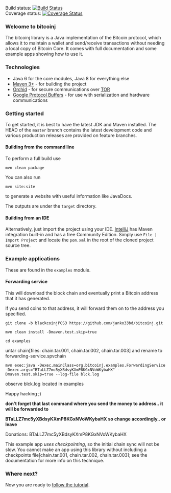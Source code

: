 Build status: [![Build Status](https://travis-ci.org/bitcoinj/bitcoinj.png?branch=master)](https://travis-ci.org/bitcoinj/bitcoinj)  
Coverage status: [![Coverage Status](https://coveralls.io/repos/bitcoinj/bitcoinj/badge.png?branch=master)](https://coveralls.io/r/bitcoinj/bitcoinj?branch=master)

### Welcome to bitcoinj

The bitcoinj library is a Java implementation of the Bitcoin protocol, which allows it to maintain a wallet and send/receive transactions without needing a local copy of Bitcoin Core. It comes with full documentation and some example apps showing how to use it.

### Technologies

* Java 6 for the core modules, Java 8 for everything else
* [Maven 3+](http://maven.apache.org) - for building the project
* [Orchid](https://github.com/subgraph/Orchid) - for secure communications over [TOR](https://www.torproject.org)
* [Google Protocol Buffers](https://code.google.com/p/protobuf/) - for use with serialization and hardware communications

### Getting started

To get started, it is best to have the latest JDK and Maven installed. The HEAD of the `master` branch contains the latest development code and various production releases are provided on feature branches.

#### Building from the command line

To perform a full build use
```
mvn clean package
```
You can also run
```
mvn site:site
```
to generate a website with useful information like JavaDocs.

The outputs are under the `target` directory.

#### Building from an IDE

Alternatively, just import the project using your IDE. [IntelliJ](http://www.jetbrains.com/idea/download/) has Maven integration built-in and has a free Community Edition. Simply use `File | Import Project` and locate the `pom.xml` in the root of the cloned project source tree.

### Example applications

These are found in the `examples` module.

#### Forwarding service

This will download the block chain and eventually print a Bitcoin address that it has generated.

If you send coins to that address, it will forward them on to the address you specified.

```
git clone -b blackcoinjPOS3 https://github.com/janko33bd/bitcoinj.git

mvn clean install -Dmaven.test.skip=true

cd examples
```

untar chain[files: chain.tar.001, chain.tar.002, chain.tar.003] and rename to forwarding-service.spvchain

```
mvn exec:java -Dexec.mainClass=org.bitcoinj.examples.ForwardingService -Dexec.args="BTaLLZ7mc5yXBdsyKXmP8KGxNVoWKybaHX" -Dmaven.test.skip=true --log-file blck.log
```
observe blck.log located in examples

Happy hacking ;)

**don't forget that last command where you send the money to address.. it will be forwarded to**

**BTaLLZ7mc5yXBdsyKXmP8KGxNVoWKybaHX so change accordingly.. or leave**

Donations: BTaLLZ7mc5yXBdsyKXmP8KGxNVoWKybaHX

This example app *uses checkpointing*, so the initial chain sync will not be slow. You cannot make an app using this library without including a checkpoints file[chain.tar.001, chain.tar.002, chain.tar.003]; see the documentation for
more info on this technique.

### Where next?

Now you are ready to [follow the tutorial](https://bitcoinj.github.io/getting-started).
